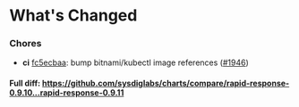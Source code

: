 # What's Changed

### Chores
- **ci** [fc5ecbaa](https://github.com/sysdiglabs/charts/commit/fc5ecbaaee10ec74f09a77a40be626f34e7dd292): bump bitnami/kubectl image references ([#1946](https://github.com/sysdiglabs/charts/issues/1946))
#### Full diff: https://github.com/sysdiglabs/charts/compare/rapid-response-0.9.10...rapid-response-0.9.11
